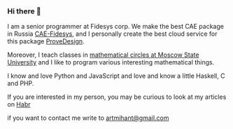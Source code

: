 ### Hi there 👋

I am a senior programmer at Fidesys corp. We make the best CAE package in Russia [CAE-Fidesys](https://cae-fidesys.com/), and I personally create the best cloud service for this package [ProveDesign](https://prove.design).

Moreover, I teach classes in [mathematical circles at Moscow State University](http://mmmf.msu.ru/) and I like to program various interesting mathematical things.

I know and love Python and JavaScript and love and know a little Haskell, C and PHP.

If you are interested in my person, you may be curious to look at my articles on [Habr](https://habr.com/ru/users/celen/posts/)

if you want to contact me write to [artmihant@gmail.com](mailto:artmihant@gmail.com)

